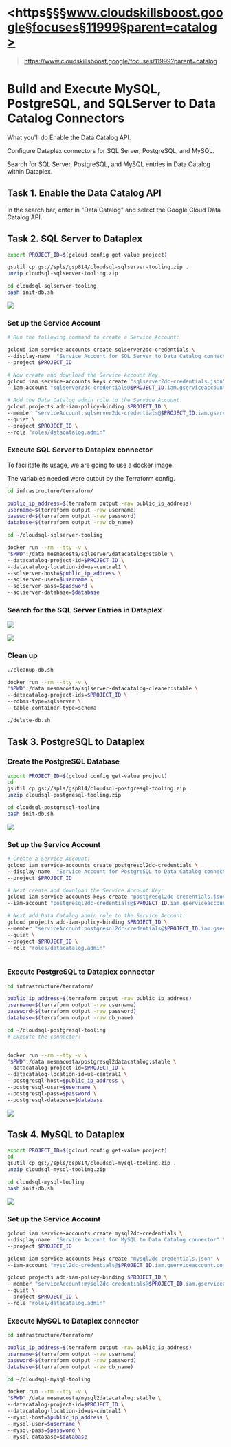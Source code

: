# <https§§§www.cloudskillsboost.google§focuses§11999§parent=catalog>
> <https://www.cloudskillsboost.google/focuses/11999?parent=catalog>

# Build and Execute MySQL, PostgreSQL, and SQLServer to Data Catalog Connectors

What you'll do
Enable the Data Catalog API.

Configure Dataplex connectors for SQL Server, PostgreSQL, and MySQL.

Search for SQL Server, PostgreSQL, and MySQL entries in Data Catalog within Dataplex.

## Task 1. Enable the Data Catalog API

In the search bar, enter in "Data Catalog" and select the Google Cloud Data Catalog API.

## Task 2. SQL Server to Dataplex

```bash
export PROJECT_ID=$(gcloud config get-value project)

gsutil cp gs://spls/gsp814/cloudsql-sqlserver-tooling.zip .
unzip cloudsql-sqlserver-tooling.zip

cd cloudsql-sqlserver-tooling
bash init-db.sh

```
![](1691312592139.png)

### Set up the Service Account

```bash
# Run the following command to create a Service Account:

gcloud iam service-accounts create sqlserver2dc-credentials \
--display-name  "Service Account for SQL Server to Data Catalog connector" \
--project $PROJECT_ID

# Now create and download the Service Account Key.
gcloud iam service-accounts keys create "sqlserver2dc-credentials.json" \
--iam-account "sqlserver2dc-credentials@$PROJECT_ID.iam.gserviceaccount.com"

# Add the Data Catalog admin role to the Service Account:
gcloud projects add-iam-policy-binding $PROJECT_ID \
--member "serviceAccount:sqlserver2dc-credentials@$PROJECT_ID.iam.gserviceaccount.com" \
--quiet \
--project $PROJECT_ID \
--role "roles/datacatalog.admin"

```

### Execute SQL Server to Dataplex connector

To facilitate its usage, we are going to use a docker image.

The variables needed were output by the Terraform config.

```bash
cd infrastructure/terraform/

public_ip_address=$(terraform output -raw public_ip_address)
username=$(terraform output -raw username)
password=$(terraform output -raw password)
database=$(terraform output -raw db_name)

cd ~/cloudsql-sqlserver-tooling

docker run --rm --tty -v \
"$PWD":/data mesmacosta/sqlserver2datacatalog:stable \
--datacatalog-project-id=$PROJECT_ID \
--datacatalog-location-id=us-central1 \
--sqlserver-host=$public_ip_address \
--sqlserver-user=$username \
--sqlserver-pass=$password \
--sqlserver-database=$database

```

### Search for the SQL Server Entries in Dataplex

![](1691311439483.png)

![](1691312915791.png)
### Clean up

```bash
./cleanup-db.sh

docker run --rm --tty -v \
"$PWD":/data mesmacosta/sqlserver-datacatalog-cleaner:stable \
--datacatalog-project-ids=$PROJECT_ID \
--rdbms-type=sqlserver \
--table-container-type=schema

./delete-db.sh
```

## Task 3. PostgreSQL to Dataplex

### Create the PostgreSQL Database

```bash
export PROJECT_ID=$(gcloud config get-value project)
cd
gsutil cp gs://spls/gsp814/cloudsql-postgresql-tooling.zip .
unzip cloudsql-postgresql-tooling.zip

cd cloudsql-postgresql-tooling
bash init-db.sh
```
![](1691313004410.png)

### Set up the Service Account

```bash
# Create a Service Account:
gcloud iam service-accounts create postgresql2dc-credentials \
--display-name  "Service Account for PostgreSQL to Data Catalog connector" \
--project $PROJECT_ID

# Next create and download the Service Account Key:
gcloud iam service-accounts keys create "postgresql2dc-credentials.json" \
--iam-account "postgresql2dc-credentials@$PROJECT_ID.iam.gserviceaccount.com"

# Next add Data Catalog admin role to the Service Account:
gcloud projects add-iam-policy-binding $PROJECT_ID \
--member "serviceAccount:postgresql2dc-credentials@$PROJECT_ID.iam.gserviceaccount.com" \
--quiet \
--project $PROJECT_ID \
--role "roles/datacatalog.admin"
 
```

### Execute PostgreSQL to Dataplex connector

```bash
cd infrastructure/terraform/

public_ip_address=$(terraform output -raw public_ip_address)
username=$(terraform output -raw username)
password=$(terraform output -raw password)
database=$(terraform output -raw db_name)

cd ~/cloudsql-postgresql-tooling
# Execute the connector:


docker run --rm --tty -v \
"$PWD":/data mesmacosta/postgresql2datacatalog:stable \
--datacatalog-project-id=$PROJECT_ID \
--datacatalog-location-id=us-central1 \
--postgresql-host=$public_ip_address \
--postgresql-user=$username \
--postgresql-pass=$password \
--postgresql-database=$database
```
![](1691313988657.png)


## Task 4. MySQL to Dataplex

```bash
export PROJECT_ID=$(gcloud config get-value project)
cd
gsutil cp gs://spls/gsp814/cloudsql-mysql-tooling.zip .
unzip cloudsql-mysql-tooling.zip

cd cloudsql-mysql-tooling
bash init-db.sh
```
![](1691314268240.png)

### Set up the Service Account

```bash
gcloud iam service-accounts create mysql2dc-credentials \
--display-name  "Service Account for MySQL to Data Catalog connector" \
--project $PROJECT_ID

gcloud iam service-accounts keys create "mysql2dc-credentials.json" \
--iam-account "mysql2dc-credentials@$PROJECT_ID.iam.gserviceaccount.com"

gcloud projects add-iam-policy-binding $PROJECT_ID \
--member "serviceAccount:mysql2dc-credentials@$PROJECT_ID.iam.gserviceaccount.com" \
--quiet \
--project $PROJECT_ID \
--role "roles/datacatalog.admin"
```

### Execute MySQL to Dataplex connector

```bash
cd infrastructure/terraform/

public_ip_address=$(terraform output -raw public_ip_address)
username=$(terraform output -raw username)
password=$(terraform output -raw password)
database=$(terraform output -raw db_name)

cd ~/cloudsql-mysql-tooling

docker run --rm --tty -v \
"$PWD":/data mesmacosta/mysql2datacatalog:stable \
--datacatalog-project-id=$PROJECT_ID \
--datacatalog-location-id=us-central1 \
--mysql-host=$public_ip_address \
--mysql-user=$username \
--mysql-pass=$password \
--mysql-database=$database
```